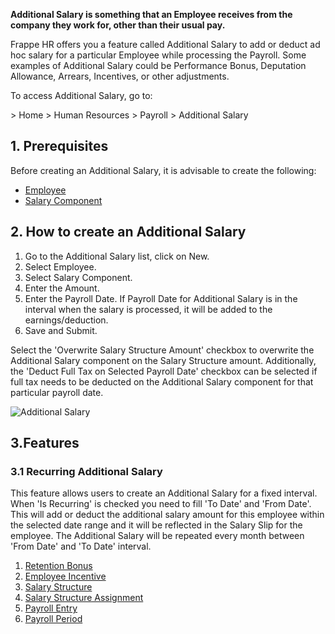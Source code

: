 **Additional Salary is something that an Employee receives from the company they work for, other than their usual pay.**

Frappe HR offers you a feature called Additional Salary to add or deduct ad hoc salary for a particular Employee while processing the Payroll. Some examples of Additional Salary could be Performance Bonus, Deputation Allowance, Arrears, Incentives, or other adjustments.

To access Additional Salary, go to:

\> Home > Human Resources > Payroll > Additional Salary

## 1\. Prerequisites

Before creating an Additional Salary, it is advisable to create the following:

*   [Employee](https://docs.erpnext.com/docs/v14/user/manual/en/human-resources/employee)
*   [Salary Component](https://docs.erpnext.com/docs/v14/user/manual/en/human-resources/salary-component)

## 2\. How to create an Additional Salary

1.  Go to the Additional Salary list, click on New.
2.  Select Employee.
3.  Select Salary Component.
4.  Enter the Amount.
5.  Enter the Payroll Date. If Payroll Date for Additional Salary is in the interval when the salary is processed, it will be added to the earnings/deduction.
6.  Save and Submit.

Select the 'Overwrite Salary Structure Amount' checkbox to overwrite the Additional Salary component on the Salary Structure amount. Additionally, the 'Deduct Full Tax on Selected Payroll Date' checkbox can be selected if full tax needs to be deducted on the Additional Salary component for that particular payroll date.

![Additional Salary](https://docs.erpnext.com/files/additional-salary.png)

## 3.Features

### 3.1 Recurring Additional Salary

This feature allows users to create an Additional Salary for a fixed interval. When 'Is Recurring' is checked you need to fill 'To Date' and 'From Date'. This will add or deduct the additional salary amount for this employee within the selected date range and it will be reflected in the Salary Slip for the employee. The Additional Salary will be repeated every month between 'From Date' and 'To Date' interval.

1.  [Retention Bonus](https://docs.erpnext.com/docs/v14/user/manual/en/human-resources/retention-bonus)
2.  [Employee Incentive](https://docs.erpnext.com/docs/v14/user/manual/en/human-resources/employee-incentive)
3.  [Salary Structure](https://docs.erpnext.com/docs/v14/user/manual/en/human-resources/salary-structure)
4.  [Salary Structure Assignment](https://docs.erpnext.com/docs/v14/user/manual/en/human-resources/salary-structure-assignment)
5.  [Payroll Entry](https://docs.erpnext.com/docs/v14/user/manual/en/human-resources/payroll-entry)
6.  [Payroll Period](https://docs.erpnext.com/docs/v14/user/manual/en/human-resources/payroll-period)
